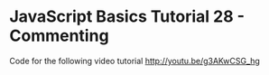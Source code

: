 JavaScript Basics Tutorial 28 - Commenting
==========================================

Code for the following video tutorial http://youtu.be/g3AKwCSG_hg
